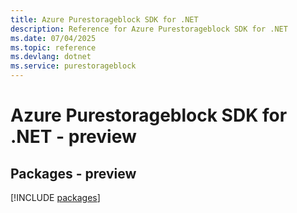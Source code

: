 ```yaml
---
title: Azure Purestorageblock SDK for .NET
description: Reference for Azure Purestorageblock SDK for .NET
ms.date: 07/04/2025
ms.topic: reference
ms.devlang: dotnet
ms.service: purestorageblock
---
```

# Azure Purestorageblock SDK for .NET - preview
## Packages - preview
[!INCLUDE [packages](purestorageblock-index.md)]